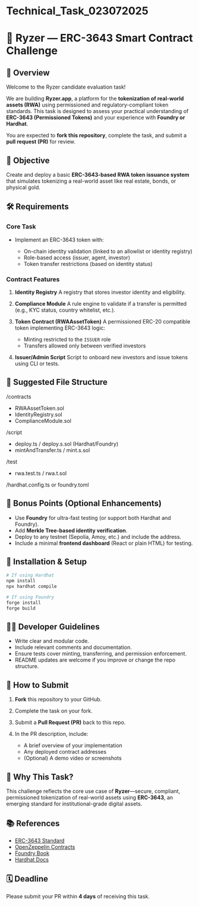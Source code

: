 # Technical_Task_023072025

# 🧠 Ryzer — ERC-3643 Smart Contract Challenge

## 📌 Overview

Welcome to the Ryzer candidate evaluation task!

We are building **Ryzer.app**, a platform for the **tokenization of real-world assets (RWA)** using permissioned and regulatory-compliant token standards. This task is designed to assess your practical understanding of **ERC-3643 (Permissioned Tokens)** and your experience with **Foundry or Hardhat**.

You are expected to **fork this repository**, complete the task, and submit a **pull request (PR)** for review.


## 🎯 Objective

Create and deploy a basic **ERC-3643-based RWA token issuance system** that simulates tokenizing a real-world asset like real estate, bonds, or physical gold.


## 🛠️ Requirements

### Core Task

* Implement an ERC-3643 token with:

  * On-chain identity validation (linked to an allowlist or identity registry)
  * Role-based access (issuer, agent, investor)
  * Token transfer restrictions (based on identity status)

### Contract Features

1. **Identity Registry**
   A registry that stores investor identity and eligibility.

2. **Compliance Module**
   A rule engine to validate if a transfer is permitted (e.g., KYC status, country whitelist, etc.).

3. **Token Contract (RWAAssetToken)**
   A permissioned ERC-20 compatible token implementing ERC-3643 logic:

   * Minting restricted to the `ISSUER` role
   * Transfers allowed only between verified investors

4. **Issuer/Admin Script**
   Script to onboard new investors and issue tokens using CLI or tests.


## 📁 Suggested File Structure

/contracts
  - RWAAssetToken.sol
  - IdentityRegistry.sol
  - ComplianceModule.sol

/script
  - deploy.ts / deploy.s.sol (Hardhat/Foundry)
  - mintAndTransfer.ts / mint.s.sol

/test
  - rwa.test.ts / rwa.t.sol

/hardhat.config.ts or foundry.toml

## 🧪 Bonus Points (Optional Enhancements)

* Use **Foundry** for ultra-fast testing (or support both Hardhat and Foundry).
* Add **Merkle Tree-based identity verification**.
* Deploy to any testnet (Sepolia, Amoy, etc.) and include the address.
* Include a minimal **frontend dashboard** (React or plain HTML) for testing.


## 🔧 Installation & Setup

```bash
# If using Hardhat
npm install
npx hardhat compile

# If using Foundry
forge install
forge build
```


## 🧑‍💻 Developer Guidelines

* Write clear and modular code.
* Include relevant comments and documentation.
* Ensure tests cover minting, transferring, and permission enforcement.
* README updates are welcome if you improve or change the repo structure.


## 🚀 How to Submit

1. **Fork** this repository to your GitHub.
2. Complete the task on your fork.
3. Submit a **Pull Request (PR)** back to this repo.
4. In the PR description, include:

   * A brief overview of your implementation
   * Any deployed contract addresses
   * (Optional) A demo video or screenshots


## 🧠 Why This Task?

This challenge reflects the core use case of **Ryzer**—secure, compliant, permissioned tokenization of real-world assets using **ERC-3643**, an emerging standard for institutional-grade digital assets.


## 📚 References

* [ERC-3643 Standard](https://github.com/erc3643/erc3643)
* [OpenZeppelin Contracts](https://docs.openzeppelin.com/contracts)
* [Foundry Book](https://book.getfoundry.sh/)
* [Hardhat Docs](https://hardhat.org/)


## 🗓️ Deadline

Please submit your PR within **4 days** of receiving this task.

